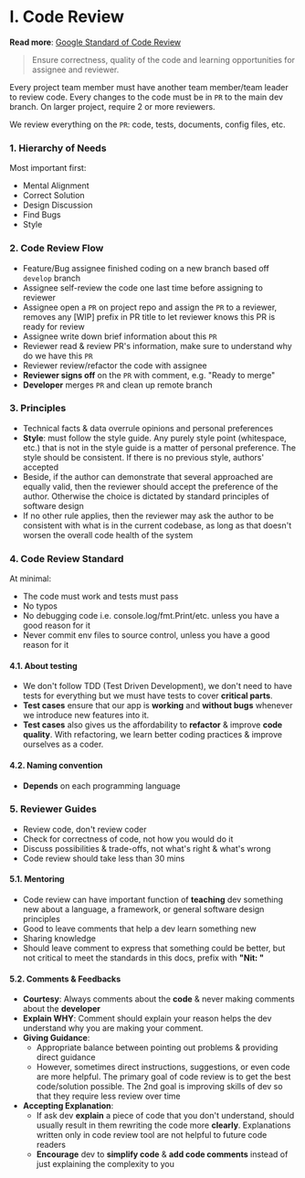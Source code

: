 # I. Code Review

**Read more**: [Google Standard of Code Review](https://google.github.io/eng-practices/review/reviewer/standard.html)

> Ensure correctness, quality of the code and learning opportunities for assignee and reviewer.

Every project team member must have another team member/team leader to review code. Every changes to the code must be in `PR` to the main dev branch. On larger project, require 2 or more reviewers.

We review everything on the `PR`: code, tests, documents, config files, etc.

### **1. Hierarchy of Needs**

Most important first:

- Mental Alignment
- Correct Solution
- Design Discussion
- Find Bugs
- Style

### **2. Code Review Flow**

- Feature/Bug assignee finished coding on a new branch based off `develop` branch
- Assignee self-review the code one last time before assigning to reviewer
- Assignee open a `PR` on project repo and assign the `PR` to a reviewer, removes any [WIP] prefix in PR title to let reviewer knows this PR is ready for review
- Assignee write down brief information about this `PR`
- Reviewer read & review PR's information, make sure to understand why do we have this `PR`
- Reviewer review/refactor the code with assignee
- **Reviewer signs off** on the `PR` with comment, e.g. "Ready to merge"
- **Developer** merges `PR` and clean up remote branch

### **3. Principles**

- Technical facts & data overrule opinions and personal preferences
- **Style**: must follow the style guide. Any purely style point (whitespace, etc.) that is not in the style guide is a matter of personal preference. The style should be consistent. If there is no previous style, authors' accepted
- Beside, if the author can demonstrate that several approached are equally valid, then the reviewer should accept the preference of the author. Otherwise the choice is dictated by standard principles of software design
- If no other rule applies, then the reviewer may ask the author to be consistent with what is in the current codebase, as long as that doesn't worsen the overall code health of the system

### **4. Code Review Standard**

At minimal:

- The code must work and tests must pass
- No typos
- No debugging code i.e. console.log/fmt.Print/etc. unless you have a good reason for it
- Never commit env files to source control, unless you have a good reason for it

#### **4.1. About testing**

- We don't follow TDD (Test Driven Development), we don't need to have tests for everything but we must have tests to cover **critical parts**.
- **Test cases** ensure that our app is **working** and **without bugs** whenever we introduce new features into it.
- **Test cases** also gives us the affordability to **refactor** & improve **code quality**. With refactoring, we learn better coding practices & improve ourselves as a coder.

#### **4.2. Naming convention**

- **Depends** on each programming language

### **5. Reviewer Guides**

- Review code, don't review coder
- Check for correctness of code, not how you would do it
- Discuss possibilities & trade-offs, not what's right & what's wrong
- Code review should take less than 30 mins

#### **5.1. Mentoring**

- Code review can have important function of **teaching** dev something new about a language, a framework, or general software design principles
- Good to leave comments that help a dev learn something new
- Sharing knowledge
- Should leave comment to express that something could be better, but not critical to meet the standards in this docs, prefix with **"Nit: "**

#### **5.2. Comments & Feedbacks**

- **Courtesy**: Always comments about the **code** & never making comments about the **developer**
- **Explain WHY**: Comment should explain your reason helps the dev understand why you are making your comment.
- **Giving Guidance**:
  - Appropriate balance between pointing out problems & providing direct guidance
  - However, sometimes direct instructions, suggestions, or even code are more helpful. The primary goal of code review is to get the best code/solution possible. The 2nd goal is improving skills of dev so that they require less review over time
- **Accepting Explanation**:
  - If ask dev **explain** a piece of code that you don't understand, should usually result in them rewriting the code more **clearly**. Explanations written only in code review tool are not helpful to future code readers
  - **Encourage** dev to **simplify code** & **add code comments** instead of just explaining the complexity to you
